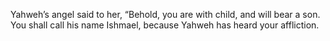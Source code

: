 Yahweh’s angel said to her, “Behold, you are with child, and will bear a son. You shall call his name Ishmael, because Yahweh has heard your affliction.